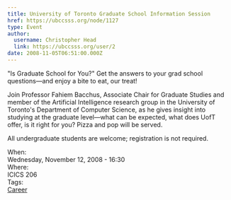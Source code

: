 ```yaml
---
title: University of Toronto Graduate School Information Session 
href: https://ubccsss.org/node/1127
type: Event
author:
  username: Christopher Head
  link: https://ubccsss.org/user/2
date: 2008-11-05T06:51:00.000Z
---
```


<div class="field field-name-body field-type-text-with-summary field-label-hidden"><div class="field-items"><div class="field-item even"><p>&quot;Is Graduate School for You?&quot; Get the answers to your grad school questions&#x2014;and enjoy a bite to eat, our treat!</p>
<p>Join Professor Fahiem Bacchus, Associate Chair for Graduate Studies and member of the Artificial Intelligence research group in the University of Toronto&apos;s Department of Computer Science, as he gives insight into studying at the graduate level&#x2014;what can be expected, what does UofT offer, is it right for you? Pizza and pop will be served.</p>
<p>All undergraduate students are welcome; registration is not required. </p>
</div></div></div><div class="field field-name-field-dates field-type-datetime field-label-above"><div class="field-label">When:&#xA0;</div><div class="field-items"><div class="field-item even"><span class="date-display-single">Wednesday, November 12, 2008 - 16:30</span></div></div></div><div class="field field-name-field-location field-type-text field-label-above"><div class="field-label">Where:&#xA0;</div><div class="field-items"><div class="field-item even">ICICS 206</div></div></div>    <footer>
    <div class="field field-name-field-tags field-type-taxonomy-term-reference field-label-above"><div class="field-label">Tags:&#xA0;</div><div class="field-items"><div class="field-item even"><a href="/career">Career</a></div></div></div>      </footer>